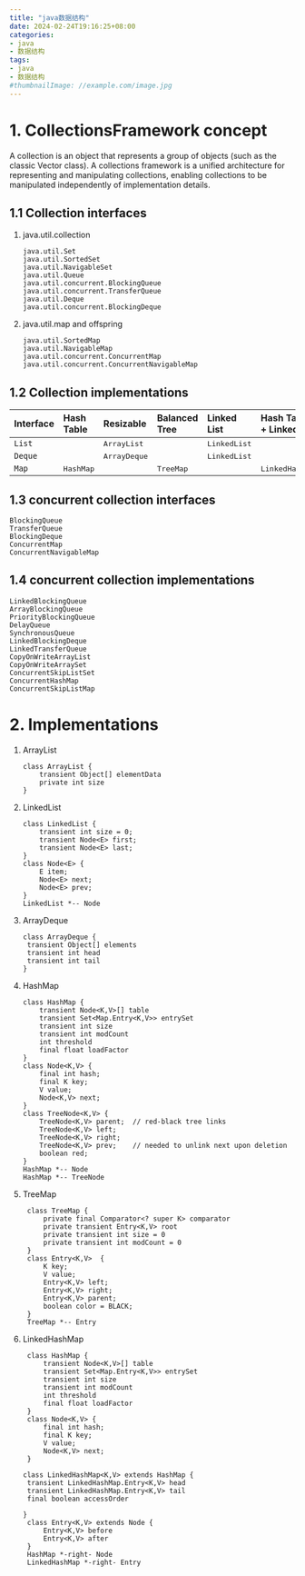 ```yaml
---
title: "java数据结构"
date: 2024-02-24T19:16:25+08:00
categories:
- java
- 数据结构
tags:
- java
- 数据结构
#thumbnailImage: //example.com/image.jpg
---
```


<!--more-->

# 1. CollectionsFramework concept

 A collection is an object that represents a group of objects (such as the classic Vector class). A collections framework is a unified architecture for representing and manipulating collections, enabling collections to be manipulated independently of implementation details.

 ## 1.1 Collection interfaces

 1. java.util.collection
    ```
    java.util.Set
    java.util.SortedSet
    java.util.NavigableSet
    java.util.Queue
    java.util.concurrent.BlockingQueue
    java.util.concurrent.TransferQueue
    java.util.Deque
    java.util.concurrent.BlockingDeque
    ```
2. java.util.map and offspring
    ```
    java.util.SortedMap
    java.util.NavigableMap
    java.util.concurrent.ConcurrentMap
    java.util.concurrent.ConcurrentNavigableMap
    ```
## 1.2 Collection implementations
| Interface | Hash Table                                              | Resizable                                                     | Balanced Tree    | Linked List                                                   | Hash Table + Linked List |
| :-------- | :------------------------------------------------------ | :------------------------------------------------------------ | :--------------- | :------------------------------------------------------------ | :----------------------- |
| `List`    |                                                         | <tt>ArrayList</tt> |                  | <tt>LinkedList</tt> |                          |
| `Deque`   |                                                         | <tt>ArrayDeque</tt> |                  | <tt>LinkedList</tt> |                          |
| `Map`     | <tt>HashMap</tt> |                                                               | <tt>TreeMap</tt> |                                                               | <tt>LinkedHashMap</tt>   |

## 1.3 concurrent collection interfaces

```
BlockingQueue
TransferQueue
BlockingDeque
ConcurrentMap
ConcurrentNavigableMap
```

## 1.4 concurrent collection implementations
```
LinkedBlockingQueue
ArrayBlockingQueue
PriorityBlockingQueue
DelayQueue
SynchronousQueue
LinkedBlockingDeque
LinkedTransferQueue
CopyOnWriteArrayList
CopyOnWriteArraySet
ConcurrentSkipListSet
ConcurrentHashMap
ConcurrentSkipListMap
```


# 2. Implementations

1. ArrayList
    ```plantuml
    class ArrayList {
        transient Object[] elementData
        private int size
    }
    ```
2. LinkedList
    ```plantuml
    class LinkedList {
        transient int size = 0;
        transient Node<E> first;
        transient Node<E> last;
    }
    class Node<E> {
        E item;
        Node<E> next;
        Node<E> prev;
    }
    LinkedList *-- Node
    ```
3. ArrayDeque
   ```plantuml
   class ArrayDeque {
    transient Object[] elements
    transient int head
    transient int tail
   }
   ```
4. HashMap
    ```plantuml
    class HashMap {
        transient Node<K,V>[] table
        transient Set<Map.Entry<K,V>> entrySet
        transient int size
        transient int modCount
        int threshold
        final float loadFactor
    } 
    class Node<K,V> {
        final int hash;
        final K key;
        V value;
        Node<K,V> next;
    } 
    class TreeNode<K,V> {
        TreeNode<K,V> parent;  // red-black tree links
        TreeNode<K,V> left;
        TreeNode<K,V> right;
        TreeNode<K,V> prev;    // needed to unlink next upon deletion
        boolean red;
    }
    HashMap *-- Node
    HashMap *-- TreeNode
    ```

5. TreeMap
   ```plantuml
    class TreeMap {
        private final Comparator<? super K> comparator
        private transient Entry<K,V> root
        private transient int size = 0
        private transient int modCount = 0
    }
    class Entry<K,V>  {
        K key;
        V value;
        Entry<K,V> left;
        Entry<K,V> right;
        Entry<K,V> parent;
        boolean color = BLACK;
    }
    TreeMap *-- Entry
   ```
6. LinkedHashMap
   ```plantuml
    class HashMap {
        transient Node<K,V>[] table
        transient Set<Map.Entry<K,V>> entrySet
        transient int size
        transient int modCount
        int threshold
        final float loadFactor
    } 
    class Node<K,V> {
        final int hash;
        final K key;
        V value;
        Node<K,V> next;
    } 

   class LinkedHashMap<K,V> extends HashMap {
    transient LinkedHashMap.Entry<K,V> head
    transient LinkedHashMap.Entry<K,V> tail
    final boolean accessOrder

   }
    class Entry<K,V> extends Node {
        Entry<K,V> before
        Entry<K,V> after
    }
    HashMap *-right- Node
    LinkedHashMap *-right- Entry
   ```